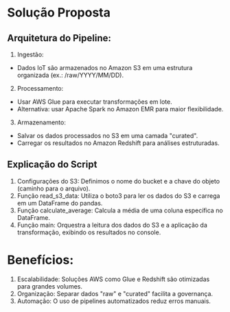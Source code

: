 # Solução Proposta

## Arquitetura do Pipeline:
1. Ingestão:
* Dados IoT são armazenados no Amazon S3 em uma estrutura organizada (ex.: /raw/YYYY/MM/DD).

2. Processamento:
* Usar AWS Glue para executar transformações em lote.
* Alternativa: usar Apache Spark no Amazon EMR para maior flexibilidade.

3. Armazenamento:
* Salvar os dados processados no S3 em uma camada "curated".
* Carregar os resultados no Amazon Redshift para análises estruturadas.

## Explicação do Script

1. Configurações do S3: Definimos o nome do bucket e a chave do objeto (caminho para o arquivo).
2. Função read_s3_data: Utiliza o boto3 para ler os dados do S3 e carrega em um DataFrame do pandas.
3. Função calculate_average: Calcula a média de uma coluna específica no DataFrame.
4. Função main: Orquestra a leitura dos dados do S3 e a aplicação da transformação, exibindo os resultados no console.

# Benefícios:
1. Escalabilidade: Soluções AWS como Glue e Redshift são otimizadas para grandes volumes.
2. Organização: Separar dados "raw" e "curated" facilita a governança.
3. Automação: O uso de pipelines automatizados reduz erros manuais.
